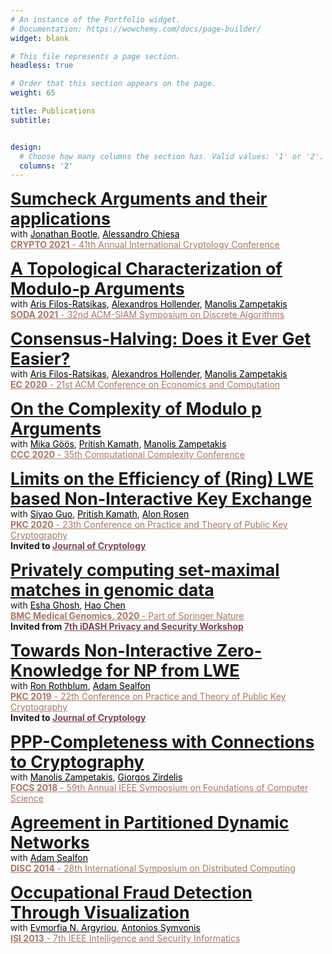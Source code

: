 ```yaml
---
# An instance of the Portfolio widget.
# Documentation: https://wowchemy.com/docs/page-builder/
widget: blank

# This file represents a page section.
headless: true

# Order that this section appears on the page.
weight: 65

title: Publications
subtitle: 


design:
  # Choose how many columns the section has. Valid values: '1' or '2'.
  columns: '2'
---
```

    
<p> <a href="https://eprint.iacr.org/2021/333" style="font-size:20pt; font-weight:bold">
    Sumcheck Arguments and their applications </a>
<br> with 
    <a href="http://www.arisfilosratsikas.com/" style="color:black">Jonathan Bootle</a>, 
    <a href="https://people.eecs.berkeley.edu/~alexch/" style="color:black">Alessandro Chiesa</a>
<br> <a href="https://crypto.iacr.org/2021/" style="color:#a57868">
    <b>CRYPTO 2021</b> - 41th Annual International Cryptology Conference</a>
    
<p> <a href="https://arxiv.org/abs/2003.11974" style="font-size:20pt; font-weight:bold">
    A Topological Characterization of Modulo-p Arguments </a>
<br> with 
    <a href="http://www.arisfilosratsikas.com/" style="color:black">Aris Filos-Ratsikas</a>, 
    <a href="https://www.cs.ox.ac.uk/people/alexandros.hollender/" style="color:black">Alexandros Hollender</a>,
    <a href="https://mzampet.com" style="color:black">Manolis Zampetakis</a>
<br> <a href="https://www.siam.org/conferences/cm/conference/soda21" style="color:#a57868">
    <b>SODA 2021</b> - 32nd ACM-SIAM Symposium on Discrete Algorithms</a>
    
<p> <a href="https://arxiv.org/abs/2002.11437" style="font-size:20pt; font-weight:bold">
    Consensus-Halving: Does it Ever Get Easier? </a>
<br> with 
    <a href="http://www.arisfilosratsikas.com/" style="color:black">Aris Filos-Ratsikas</a>, 
    <a href="https://www.cs.ox.ac.uk/people/alexandros.hollender/" style="color:black">Alexandros Hollender</a>,
    <a href="https://mzampet.com" style="color:black">Manolis Zampetakis</a>
<br> <a href="http://ec20.sigecom.org/" style="color:#a57868">
    <b>EC 2020</b> - 21st ACM Conference on Economics and Computation</a>
    
<p> <a href="https://arxiv.org/abs/1912.0446" style="font-size:20pt; font-weight:bold">
    On the Complexity of Modulo p Arguments </a>
<br> with 
    <a href="https://theory.stanford.edu/~mika/" style="color:black">Mika Göös</a>, 
    <a href="https://pritishkamath.github.io/" style="color:black">Pritish Kamath</a>,
    <a href="https://mzampet.com" style="color:black">Manolis Zampetakis</a>
<br> <a href="https://computationalcomplexity.org/Archive/2020/program.php" style="color:#a57868">
    <b>CCC 2020</b> - 35th Computational Complexity Conference</a>
    
<p> <a href="https://eprint.iacr.org/2020/1555" style="font-size:20pt; font-weight:bold">
    Limits on the Efficiency of (Ring) LWE based Non-Interactive Key Exchange </a>
<br> with 
    <a href="https://sites.google.com/site/siyaoguo/" style="color:black">Siyao Guo</a>, 
    <a href="https://pritishkamath.github.io/" style="color:black">Pritish Kamath</a>,
    <a href="https://www.alonrosen.net/" style="color:black">Alon Rosen</a>
<br> <a href="https://pkc.iacr.org/2020/" style="color:#a57868">
    <b>PKC 2020</b> - 23th Conference on Practice and Theory of Public Key Cryptography</a>
<br> <strong>Invited to 
    <a href = " https://www.springer.com/journal/145" style="color:#794854" target="_blank"> Journal of Cryptology</a> </strong> 
    
<p> <a href="https://bmcmedgenomics.biomedcentral.com/articles/10.1186/s12920-020-0718-x" style="font-size:20pt; font-weight:bold">
    Privately computing set-maximal matches in genomic data </a>
<br> with 
    <a href="https://www.microsoft.com/en-us/research/people/esghosh/" style="color:black">Esha Ghosh</a>, 
    <a href="https://haochenuw.github.io/" style="color:black">Hao Chen</a>
<br> <a href="https://bmcmedgenomics.biomedcentral.com/" style="color:#a57868">
    <b> BMC Medical Genomics, 2020 </b> - Part of Springer Nature</a>   
<br> <strong>Invited from 
    <a href = " http://www.humangenomeprivacy.org/2018/index.html" style="color:#794854" target="_blank"> 7th iDASH Privacy and Security Workshop</a> </strong> 
    
<p> <a href="https://eprint.iacr.org/2018/240" style="font-size:20pt; font-weight:bold">
    Towards Non-Interactive Zero-Knowledge for NP from LWE </a>
<br> with 
    <a href="http://www.cs.technion.ac.il/~rothblum/" style="color:black">Ron Rothblum</a>, 
    <a href="http://www.mit.edu/~asealfon/" style="color:black">Adam Sealfon</a>
<br> <a href="https://pkc.iacr.org/2019/" style="color:#a57868">
    <b>PKC 2019</b> - 22th Conference on Practice and Theory of Public Key Cryptography</a>
<br> <strong>Invited to 
    <a href = "https://link.springer.com/article/10.1007/s00145-020-09365-w" style="color:#794854" target="_blank"> Journal of Cryptology</a> </strong> 
  
<p> <a href="https://arxiv.org/abs/1808.06407" style="font-size:20pt; font-weight:bold">
    PPP-Completeness with Connections to Cryptography </a>
<br> with 
    <a href="https://mzampet.com" style="color:black">Manolis Zampetakis</a>,
    <a href="https://www.ccis.northeastern.edu/people/giorgos-zirdelis/" style="color:black">Giorgos Zirdelis</a>
<br> <a href="https://computationalcomplexity.org/Archive/2020/program.php" style="color:#a57868">
    <b>FOCS 2018</b> - 59th Annual IEEE Symposium on Foundations of Computer Science</a>	 
               
<p> <a href="https://arxiv.org/abs/1408.0574" style="font-size:20pt; font-weight:bold">
    Agreement in Partitioned Dynamic Networks </a>
<br> with 
    <a href="http://www.mit.edu/~asealfon/" style="color:black">Adam Sealfon</a>
<br> <a href="http://www.disc-conference.org/wp/disc2014/" style="color:#a57868">
    <b>DISC 2014</b> - 28th International Symposium on Distributed Computing</a>

<p> <a href="https://arxiv.org/abs/1304.6501" style="font-size:20pt; font-weight:bold">
    Occupational Fraud Detection Through Visualization </a>
<br> with 
    <a href="http://www.math.ntua.gr/~fargyriou/" style="color:black">Evmorfia N. Argyriou</a>, 
    <a href="http://www.math.ntua.gr/~symvonis/" style="color:black">Antonios Symvonis</a>
<br> <a href="http://isiconference2013.org/pgs/" style="color:#a57868">
    <b>ISI 2013</b> - 7th IEEE Intelligence and Security Informatics</a>




    
    
